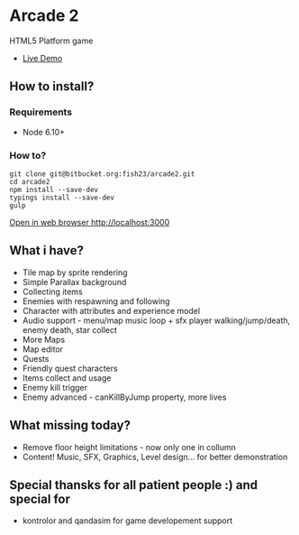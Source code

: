 # Arcade 2 #

HTML5 Platform game

* [Live Demo](http://arcade2.machinesrental.com)


## How to install? ##

### Requirements ###

* Node 6.10+

### How to? ###
```
git clone git@bitbucket.org:fish23/arcade2.git
cd arcade2
npm install --save-dev
typings install --save-dev
gulp
```
[Open in web browser http://localhost:3000](http://localhost:3000)

## What i have? ##

* Tile map by sprite rendering
* Simple Parallax background
* Collecting items
* Enemies with respawning and following
* Character with attributes and experience model
* Audio support - menu/map music loop + sfx player walking/jump/death, enemy death, star collect
* More Maps
* Map editor
* Quests
* Friendly quest characters
* Items collect and usage
* Enemy kill trigger
* Enemy advanced - canKillByJump property, more lives

## What missing today? ###

* Remove floor height limitations - now only one in collumn
* Content! Music, SFX, Graphics, Level design... for better demonstration

## Special thansks for all patient people :) and special for ###

* kontrolor and qandasim for game developement support

